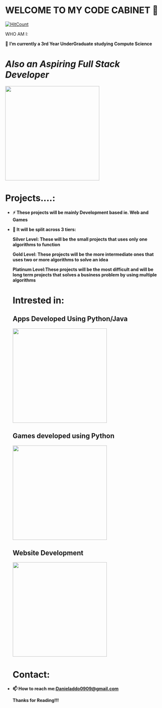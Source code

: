 
<h1><strong>WELCOME TO MY CODE  CABINET 👋</strong></h1>

[![HitCount](http://hits.dwyl.com/D4N18L/D4N18L.svg)](http://hits.dwyl.com/D4N18L/D4N18L)

  WHO AM I:

  🔭 <b>I’m currently a 3rd Year UnderGraduate studying Compute Science</b>
 <br>

  <div text-align= "center" padding="1px">
    <h1><em><b>Also an Aspiring Full Stack Developer</em></h1>
      <img src = "https://media.giphy.com/media/3kwdmZotV1NwOP1dsN/giphy.gif" text-align = "center" width="300">
  </div>
  
  <!--Projects-->
  <div class = "header" text-align= "center" padding="1px">
    <h1> Projects....:</h1>
  </div>

- ⚡ These projects will be mainly Development based ie. Web and Games

- 💬 It will be split across 3 tiers:

  Silver Level: These will be the small projects that uses only one algorithms to function
  
  
  Gold Level: These projects will be the more intermediate ones that uses  two or more algorithms to solve an idea
  
 
  Platinum Level:These projects will be the most difficult and will be long term projects that solves a business problem by using multiple algorithms 
  
 
    <!-- Sections I am Intrested in -->
  <div class = "header" text-align= "center" padding="1px">
    <h1>Intrested in:</h1>
  </div>
  
  <div class ="container">
  <div class="left-col">
          
  <div class="center-col">
              <h2>Apps Developed Using Python/Java </h2>
    <img src = "https://media.giphy.com/media/UcK7JalnjCz0k/giphy.gif" text-align = "center" width="300">
     </div>
     
  <div class="right-col">
              <h2>Games developed using Python</h2>
     <img src = "https://media.giphy.com/media/agdrwb239dy6Y/giphy.gif" text-align = "center" width="300">
     </div>
     
     <h2>Website Development</h2>
    <img src = "https://media.giphy.com/media/fAnzw6YK33jMwzp5wp/giphy.gifhttps://media.giphy.com/media/fAnzw6YK33jMwzp5wp/giphy.gif" text-align = "center" width="300">
     </div>
     </div>
              

 
  
  <div class = "header" text-align= "center" padding="1px">
    <h1> Contact:</h1>
  </div>
 
- 📫 How to reach me:Danieladdo0909@gmail.com

  Thanks for Reading!!!
